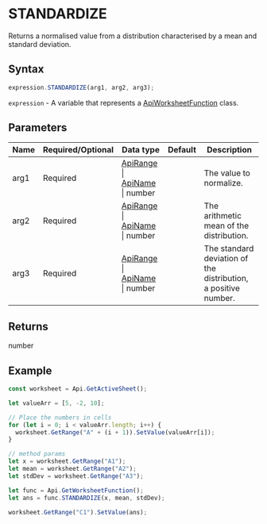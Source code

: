 # STANDARDIZE

Returns a normalised value from a distribution characterised by a mean and standard deviation.

## Syntax

```javascript
expression.STANDARDIZE(arg1, arg2, arg3);
```

`expression` - A variable that represents a [ApiWorksheetFunction](../ApiWorksheetFunction.md) class.

## Parameters

| **Name** | **Required/Optional** | **Data type** | **Default** | **Description** |
| ------------- | ------------- | ------------- | ------------- | ------------- |
| arg1 | Required | [ApiRange](../../ApiRange/ApiRange.md) \| [ApiName](../../ApiName/ApiName.md) \| number |  | The value to normalize. |
| arg2 | Required | [ApiRange](../../ApiRange/ApiRange.md) \| [ApiName](../../ApiName/ApiName.md) \| number |  | The arithmetic mean of the distribution. |
| arg3 | Required | [ApiRange](../../ApiRange/ApiRange.md) \| [ApiName](../../ApiName/ApiName.md) \| number |  | The standard deviation of the distribution, a positive number. |

## Returns

number

## Example



```javascript editor-
const worksheet = Api.GetActiveSheet();

let valueArr = [5, -2, 10];

// Place the numbers in cells
for (let i = 0; i < valueArr.length; i++) {
  worksheet.GetRange("A" + (i + 1)).SetValue(valueArr[i]);
}

// method params
let x = worksheet.GetRange("A1");
let mean = worksheet.GetRange("A2");
let stdDev = worksheet.GetRange("A3");

let func = Api.GetWorksheetFunction();
let ans = func.STANDARDIZE(x, mean, stdDev);

worksheet.GetRange("C1").SetValue(ans);

```
